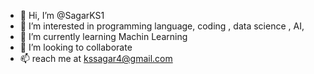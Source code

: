 - 👋 Hi, I’m @SagarKS1
- 👀 I’m interested in programming language, coding , data science , AI, 
- 🌱 I’m currently learning Machin Learning
- 💞️ I’m looking to collaborate 
- 📫 reach me at kssagar4@gmail.com

<!---
SagarKS1/SagarKS1 is a ✨ special ✨ repository because its `README.md` (this file) appears on your GitHub profile.
You can click the Preview link to take a look at your changes.
--->
